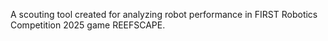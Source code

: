 A scouting tool created for analyzing robot performance in FIRST Robotics Competition 2025 game REEFSCAPE.